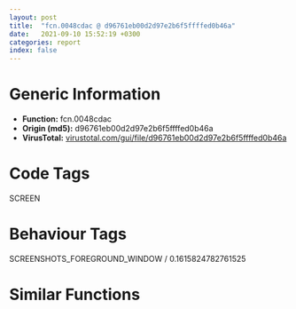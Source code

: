 ```yaml
---
layout: post
title:  "fcn.0048cdac @ d96761eb00d2d97e2b6f5ffffed0b46a"
date:   2021-09-10 15:52:19 +0300
categories: report
index: false
---
```


# Generic Information
- **Function:** fcn.0048cdac
- **Origin (md5):** d96761eb00d2d97e2b6f5ffffed0b46a
- **VirusTotal:** [virustotal.com/gui/file/d96761eb00d2d97e2b6f5ffffed0b46a][virustotal_ref]

# Code Tags
<span class="tag" id="SCREEN">SCREEN</span>


# Behaviour Tags
<span class="bhv-tag" id="SCREENSHOTS_FOREGROUND_WINDOW">SCREENSHOTS_FOREGROUND_WINDOW / 0.1615824782761525</span>

# Similar Functions
<script type="text/javascript" src="https://www.gstatic.com/charts/loader.js"></script>
<script type="text/javascript">

    google.charts.load('current', {'packages':['corechart']});
    google.charts.setOnLoadCallback(drawChart);

    function drawChart() {
    var data = new google.visualization.DataTable();
        data.addColumn('number', 'X');
        data.addColumn('number', 'Y');
        data.addColumn({type: 'string', role: 'tooltip', 'p': {'html': true}});
        data.addColumn({'type': 'string', 'role': 'style'});
        
        data.addRows([
    [0, 0, '<b><a href="/report/fcn.0048cdac@d96761eb00d2d97e2b6f5ffffed0b46a">fcn.0048cdac</a><br>@d96761eb00d2d97e2b6f5ffffed0b46a</b><br>', 'point { fill-color: #e0440e; }'],

        ]);

    var options = {
        title: 'Similarity Plot',
        legend: 'none',
        colors: ['#dedbd9', '#e6693e', '#ec8f6e', '#f3b49f', '#f6c7b6'],
        tooltip: {isHtml: true, trigger: 'both'},
        explorer: {
        actions: ["dragToZoom", "rightClickToReset"],
        },
        chartArea: {
        width: '80%',
        height: '80%'
        },
        width: '100%',
        height: '100%'
    };

    var chart = new google.visualization.ScatterChart(document.getElementById('chart_div'));

    chart.draw(data, options);
    }
    
</script>


<div id="chart_div" style="width: 100%px; height: 100%;"></div>

# Disassembled Code
{% highlight nasm %}

push ebp
mov ebp, esp
and esp, 0xfffffff8
sub esp, 0xa8
push esi
push edi
push dword[ebp+8]
mov ecx, 0x4c67b0
call fcn.00402612
mov ecx, dword[0x4c6810]
mov edi, dword[ebp+0x10]
mov dword[esp+0x24], eax
mov ecx, dword[ecx+eax*4]
mov eax, 0xfffffe6e
mov esi, dword[ecx]
mov ecx, dword[edi+8]
mov dword[esp+0x3c], esi
cmp ecx, eax
ja 0x48d06f
je 0x48d00c
mov eax, 0xfffffdd9
cmp ecx, eax
ja 0x48ce9d
je 0x48ce86
cmp ecx, 0xfffffd09
je 0x48ce67
cmp ecx, 0xfffffd0e
je 0x48ce5e
cmp ecx, 0xfffffd0f
je 0x48ce2c
cmp ecx, 0xfffffd16
jne 0x48ce47
push ecx
jmp 0x48cfff
cmp byte[esi+0x19a], 1
jne 0x48ce3e
push ecx
push dword[edi+4]
call fcn.0048b60b
mov word[esi+0x199], 0
push edi
push dword[ebp+0xc]
push 0x4e
push dword[ebp+8]
call dword[sym.imp.USER32.dll_DefDlgProcW]
pop edi
pop esi
mov esp, ebp
pop ebp
ret 0xc
mov byte[esi+0x199], 1
jmp 0x48ce47
cmp byte[esi+0x199], 0
mov byte[esi+0x19a], 1
jne 0x48ce47
mov byte[esi+0x19a], 0
push dword[edi+8]
jmp 0x48cfff
push 0
push 0
push 0x130b
push dword[edi]
call dword[sym.imp.USER32.dll_SendMessageW]
push eax
jmp 0x48cfff
cmp ecx, 0xfffffdda
je 0x48cfba
cmp ecx, 0xfffffdee
je 0x48cf41
cmp ecx, 0xfffffe3d
je 0x48d00c
cmp ecx, 0xfffffe64
jne 0x48ce47
mov eax, dword[edi]
push 0xfffffffffffffff0
push eax
mov dword[esp+0x28], eax
call dword[sym.imp.USER32.dll_GetWindowLongW]
test eax, 0x100
je 0x48ce47
cmp word[edi+0xc], 0x20
jne 0x48ce47
xor esi, esi
push esi
push 9
push 0x110a
push dword[esp+0x2c]
call dword[sym.imp.USER32.dll_SendMessageW]
test eax, eax
je 0x48ce47
mov dword[esp+0x58], eax
lea eax, [esp+0x54]
push eax
push esi
push 0x113e
push dword[esp+0x2c]
mov dword[esp+0x64], 4
call dword[sym.imp.USER32.dll_SendMessageW]
test eax, eax
je 0x48ce47
push esi
push dword[esp+0x7c]
jmp 0x48d002
cmp dword[esi+0x188], 0
je 0x48ce47
mov edx, dword[0x4c6834]
push 3
pop ecx
cmp edx, ecx
jl 0x48ce47
mov esi, dword[0x4c6824]
mov eax, dword[esi+ecx*4]
mov eax, dword[eax]
test eax, eax
je 0x48cf86
mov edi, dword[esp+0x24]
cmp dword[eax+4], edi
mov edi, dword[ebp+0x10]
jne 0x48cf86
movzx eax, byte[eax+0x93]
cmp eax, dword[edi+4]
je 0x48cf8b
inc ecx
cmp ecx, edx
jle 0x48cf65
cmp ecx, edx
jg 0x48ce47
mov eax, dword[esi+ecx*4]
push 0x4f
mov eax, dword[eax]
push dword[eax+0x54]
lea eax, [edi+0x10]
push eax
call fcn.004242ee
add esp, 0xc
xor eax, eax
mov word[edi+0xae], ax
xor eax, eax
inc eax
jmp 0x48ce56
mov esi, dword[sym.imp.USER32.dll_GetKeyState]
push 0x11
call esi
test ax, ax
jns 0x48ce47
push 9
call esi
test ax, ax
jns 0x48ce47
push 0
push 0
push 0x130b
push dword[edi]
call dword[sym.imp.USER32.dll_SendMessageW]
push 0x10
mov esi, eax
call dword[sym.imp.USER32.dll_GetKeyState]
test ax, ax
jns 0x48cffd
dec esi
jmp 0x48cffe
inc esi
push esi
push dword[edi+4]
call fcn.0048b60b
jmp 0x48ce47
xor esi, esi
push esi
push 9
push 0x110a
push dword[edi]
call dword[sym.imp.USER32.dll_SendMessageW]
test eax, eax
je 0x48ce47
mov dword[esp+0x58], eax
lea eax, [esp+0x54]
push eax
push esi
push 0x113e
push dword[edi]
mov dword[esp+0x64], 4
call dword[sym.imp.USER32.dll_SendMessageW]
test eax, eax
je 0x48ce47
mov eax, dword[edi+0x34]
cmp eax, dword[edi+0x5c]
je 0x48ce47
cmp dword[edi+0xc], 0x1000
je 0x48ce47
cmp dword[edi+0xc], 1
jmp 0x48cf31
cmp ecx, 0xfffffff0
ja 0x48d219
je 0x48d20e
cmp ecx, 0xfffffec0
je 0x48d1fd
cmp ecx, 0xfffffed4
je 0x48d1fd
cmp ecx, 0xffffff93
je 0x48d150
cmp ecx, 0xffffff94
jne 0x48ce47
mov esi, dword[edi+4]
lea eax, [esp+0x10]
push eax
lea eax, [esp+0x28]
mov ecx, 0x4c67b0
push eax
push esi
call fcn.00402402
test al, al
je 0x48ce47
mov eax, dword[0x4c6824]
mov ecx, dword[esp+0x10]
push 0
mov eax, dword[eax+ecx*4]
mov ecx, dword[eax]
mov ax, word[edi+0x10]
mov word[ecx+0x96], ax
push dword[edi+4]
call fcn.0048b60b
mov edx, dword[0x4c6824]
mov ecx, dword[esp+0x10]
mov eax, dword[edx+ecx*4]
mov eax, dword[eax]
cmp dword[eax+0x28], 0
jbe 0x48ce47
mov dword[0x4c67ec], esi
mov eax, dword[edx+ecx*4]
mov ecx, 0x4c67f0
mov eax, dword[eax]
add eax, 0x24
push eax
call fcn.004081a7
mov eax, dword[0x4c6824]
mov ecx, dword[esp+0x10]
push 0x48b602
mov eax, dword[eax+ecx*4]
mov eax, dword[eax]
mov al, byte[eax+0x98]
mov byte[0x4c6800], al
push dword[edi+0x10]
push 0x1030
push dword[edi]
call dword[sym.imp.USER32.dll_SendMessageW]
jmp 0x48ce47
xor eax, eax
push eax
push eax
push eax
push dword[0x4c685c]
call dword[sym.imp.COMCTL32.dll_ImageList_SetDragCursorImage]
push 0xfffffffffffffff0
push 0xfffffffffffffff8
xor esi, esi
push esi
push dword[0x4c685c]
call dword[sym.imp.COMCTL32.dll_ImageList_BeginDrag]
push dword[ebp+8]
call dword[sym.imp.USER32.dll_SetCapture]
mov eax, dword[ebp+0xc]
lea ecx, [esp+0x28]
mov dword[0x4c6860], eax
mov dword[esp+0x28], esi
mov dword[esp+0x30], esi
mov dword[esp+0x34], 1
call fcn.00409a20
mov eax, dword[ebp+0xc]
lea ecx, [esp+0x40]
inc esi
mov dword[esp+0x28], eax
push str._GUI_DRAGID
mov dword[esp+0x38], esi
call fcn.00407f41
push esi
lea eax, [esp+0x2c]
mov ecx, 0x4c7270
push eax
lea eax, [esp+0x48]
push eax
call fcn.00408b13
lea ecx, [esp+0x40]
call fcn.00405a64
lea esi, [edi+0x20]
push esi
push dword[edi]
call dword[sym.imp.USER32.dll_ClientToScreen]
push dword[edi+0x24]
push dword[esi]
push 0
call dword[sym.imp.COMCTL32.dll_ImageList_DragEnter]
lea ecx, [esp+0x28]
call fcn.00409a20
jmp 0x48ce47
push 1
push 0
push dword[edi]
call dword[sym.imp.USER32.dll_InvalidateRect]
jmp 0x48ce47
call dword[sym.imp.USER32.dll_ReleaseCapture]
jmp 0x48ce47
cmp ecx, 0xfffffff4
je 0x48d5ce
cmp ecx, 0xfffffffb
je 0x48d382
cmp ecx, 0xfffffffe
jne 0x48ce47
push 1
push esi
mov esi, 0x4c67b0
mov ecx, esi
call fcn.00402344
lea eax, [esp+0x18]
push eax
call dword[sym.imp.USER32.dll_GetCursorPos]
lea eax, [esp+0x18]
push eax
push dword[edi]
call dword[sym.imp.USER32.dll_ScreenToClient]
push dword[edi]
mov ecx, esi
call fcn.004025db
cmp eax, 0xffffffff
je 0x48ce47
mov ecx, dword[0x4c6824]
mov eax, dword[ecx+eax*4]
mov eax, dword[eax]
mov al, byte[eax+0x90]
cmp al, 0x10
jb 0x48ce47
cmp al, 0x11
jbe 0x48d2fd
cmp al, 0x13
jne 0x48ce47
mov eax, dword[esp+0x18]
xor esi, esi
mov dword[esp+0x40], eax
mov eax, dword[esp+0x1c]
mov dword[esp+0x44], eax
lea eax, [esp+0x40]
push eax
push esi
push 0x1012
push dword[edi]
call dword[sym.imp.USER32.dll_SendMessageW]
cmp eax, 0xffffffff
je 0x48ce47
mov dword[esp+0x80], eax
lea eax, [esp+0x7c]
push eax
push esi
push 0x104b
push dword[edi]
mov dword[esp+0x8c], 4
call dword[sym.imp.USER32.dll_SendMessageW]
test byte[esp+0x48], 0xe
je 0x48ce47
push esi
push dword[esp+0xa0]
jmp 0x48d002
mov eax, dword[esp+0x18]
xor esi, esi
mov dword[esp+0x28], eax
mov eax, dword[esp+0x1c]
mov dword[esp+0x2c], eax
lea eax, [esp+0x28]
push eax
push esi
push 0x1111
push dword[edi]
call dword[sym.imp.USER32.dll_SendMessageW]
test eax, eax
je 0x48ce47
mov dword[esp+0x58], eax
lea eax, [esp+0x54]
push eax
push esi
push 0x113e
push dword[edi]
mov dword[esp+0x64], 0xc
mov dword[esp+0x70], 0xf000
call dword[sym.imp.USER32.dll_SendMessageW]
test byte[esp+0x30], 0x46
je 0x48ce47
push esi
mov esi, dword[sym.imp.USER32.dll_SendMessageW]
push 9
push 0x110b
push dword[edi]
call esi
push dword[esp+0x34]
push 9
push 0x110b
push dword[edi]
call esi
jmp 0x48ce47
push 1
push esi
mov esi, 0x4c67b0
mov byte[esp+0x17], 0
mov ecx, esi
call fcn.00402344
lea eax, [esp+0x18]
push eax
call dword[sym.imp.USER32.dll_GetCursorPos]
lea eax, [esp+0x18]
push eax
push dword[edi]
call dword[sym.imp.USER32.dll_ScreenToClient]
push dword[edi]
mov ecx, esi
call fcn.004025db
mov ecx, eax
mov dword[esp+0x14], ecx
mov dword[esp+0x10], ecx
cmp ecx, 0xffffffff
jne 0x48d3ee
push dword[edi]
call dword[sym.imp.USER32.dll_GetParent]
push eax
mov ecx, esi
call fcn.004025db
mov ecx, eax
mov dword[esp+0x14], ecx
mov dword[esp+0x10], ecx
cmp ecx, 0xffffffff
je 0x48ce47
mov byte[esp+0xf], 1
mov eax, dword[0x4c6824]
mov dword[esp+0x20], ecx
mov eax, dword[eax+ecx*4]
mov eax, dword[eax]
mov al, byte[eax+0x90]
cmp al, 0x10
je 0x48d4fb
cmp al, 0x13
jne 0x48ce47
mov eax, dword[esp+0x18]
xor esi, esi
mov dword[esp+0x40], eax
mov eax, dword[esp+0x1c]
mov dword[esp+0x44], eax
lea eax, [esp+0x40]
push eax
push esi
push 0x1012
push dword[edi]
call dword[sym.imp.USER32.dll_SendMessageW]
cmp eax, 0xffffffff
jle 0x48d4b9
cmp byte[esp+0xf], 0
jne 0x48d4b9
mov dword[esp+0x80], eax
lea eax, [esp+0x7c]
push eax
push esi
push 0x104b
push dword[edi]
mov dword[esp+0x8c], 4
call dword[sym.imp.USER32.dll_SendMessageW]
test eax, eax
je 0x48ce47
test byte[esp+0x48], 0xe
je 0x48d4b9
lea eax, [esp+0x10]
mov ecx, 0x4c67b0
push eax
lea eax, [esp+0x28]
push eax
push dword[esp+0xa4]
call fcn.00402402
test al, al
je 0x48d4b1
mov ecx, dword[esp+0x10]
mov eax, dword[0x4c6824]
mov dword[esp+0x14], ecx
mov eax, dword[eax+ecx*4]
mov eax, dword[eax]
test eax, eax
je 0x48d4b1
cmp dword[eax+0xc], esi
jne 0x48d4b9
mov eax, dword[esp+0x20]
mov dword[esp+0x14], eax
lea eax, [esp+0x18]
push eax
push dword[edi]
call dword[sym.imp.USER32.dll_ClientToScreen]
mov ecx, dword[esp+0x14]
mov eax, dword[0x4c6824]
mov eax, dword[eax+ecx*4]
mov eax, dword[eax]
mov ecx, dword[eax+0xc]
test ecx, ecx
je 0x48ce47
mov eax, dword[esp+0x3c]
push esi
push dword[eax]
push dword[esp+0x24]
push dword[esp+0x24]
push esi
push ecx
call dword[sym.imp.USER32.dll_TrackPopupMenuEx]
jmp 0x48ce47
mov eax, dword[esp+0x18]
xor esi, esi
mov dword[esp+0x28], eax
mov eax, dword[esp+0x1c]
mov dword[esp+0x2c], eax
lea eax, [esp+0x28]
push eax
push esi
push 0x1111
push dword[edi]
call dword[sym.imp.USER32.dll_SendMessageW]
test eax, eax
je 0x48d588
mov dword[esp+0x58], eax
lea eax, [esp+0x54]
push eax
push esi
push 0x113e
push dword[edi]
mov dword[esp+0x64], 4
call dword[sym.imp.USER32.dll_SendMessageW]
test byte[esp+0x30], 0x46
je 0x48d588
lea eax, [esp+0x10]
mov ecx, 0x4c67b0
push eax
lea eax, [esp+0x28]
push eax
push dword[esp+0x80]
call fcn.00402402
test al, al
je 0x48d580
mov ecx, dword[esp+0x10]
mov eax, dword[0x4c6824]
mov dword[esp+0x14], ecx
mov eax, dword[eax+ecx*4]
mov eax, dword[eax]
cmp dword[eax+0xc], esi
jne 0x48d588
mov eax, dword[esp+0x20]
mov dword[esp+0x14], eax
lea eax, [esp+0x18]
push eax
push dword[edi]
call dword[sym.imp.USER32.dll_ClientToScreen]
mov ecx, dword[esp+0x14]
mov eax, dword[0x4c6824]
mov eax, dword[eax+ecx*4]
mov eax, dword[eax]
mov ecx, dword[eax+0xc]
test ecx, ecx
je 0x48ce47
mov eax, dword[esp+0x3c]
push esi
push dword[eax]
push dword[esp+0x24]
push dword[esp+0x24]
push 0x80
push ecx
call dword[sym.imp.USER32.dll_TrackPopupMenuEx]
jmp 0x48cfb2
push dword[edi]
mov esi, 0x4c67b0
mov ecx, esi
call fcn.004025db
mov dword[esp+0x10], eax
cmp eax, 0xffffffff
je 0x48ce47
mov ecx, dword[0x4c6824]
mov eax, dword[ecx+eax*4]
mov ecx, dword[eax]
mov al, byte[ecx+0x90]
cmp al, 0x10
je 0x48d606
cmp al, 0x13
jne 0x48ce47
mov eax, dword[edi+0xc]
dec eax
je 0x48d6be
sub eax, 0x10000
jne 0x48ce47
cmp dword[ecx+0x48], 0xfe000000
mov byte[esp+0xf], al
jne 0x48d62d
mov byte[esp+0xf], 1
lea eax, [esp+0x10]
mov ecx, esi
push eax
lea eax, [esp+0x28]
push eax
push dword[edi+0x2c]
call fcn.00402402
test al, al
jne 0x48d64c
xor eax, eax
jmp 0x48ce56
mov eax, dword[0x4c6824]
mov esi, dword[esp+0x10]
push 0xfffffffffffffff0
mov eax, dword[eax+esi*4]
mov eax, dword[eax]
push dword[eax+0x34]
call dword[sym.imp.USER32.dll_GetWindowLongW]
test eax, 0x8000000
jne 0x48d645
test byte[edi+0x28], 0x11
mov ecx, dword[0x4c6824]
je 0x48d68a
mov eax, dword[ecx+esi*4]
mov eax, dword[eax]
cmp byte[eax+0x90], 0x14
jne 0x48ce47
mov eax, dword[ecx+esi*4]
mov eax, dword[eax]
mov eax, dword[eax+0x4c]
cmp eax, 0xffffffff
je 0x48d6a0
mov dword[edi+0x30], eax
mov ecx, dword[0x4c6824]
mov eax, dword[ecx+esi*4]
mov eax, dword[eax]
mov eax, dword[eax+0x48]
test eax, eax
js 0x48d645
cmp byte[esp+0xf], 0
je 0x48d6b9
test byte[edi+0x24], 1
je 0x48d645
mov dword[edi+0x34], eax
jmp 0x48d645
push 0x20
pop eax
jmp 0x48ce56

{% endhighlight %}

[virustotal_ref]: https://www.virustotal.com/gui/file/d96761eb00d2d97e2b6f5ffffed0b46a
